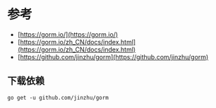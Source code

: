 # 参考

- [https://gorm.io/](https://gorm.io/)
- [https://gorm.io/zh_CN/docs/index.html](https://gorm.io/zh_CN/docs/index.html)
- [https://github.com/jinzhu/gorm](https://github.com/jinzhu/gorm)

## 下载依赖

```
go get -u github.com/jinzhu/gorm
```
